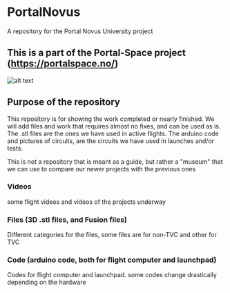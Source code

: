 # PortalNovus
A repository for the Portal Novus University project

## This is a part of the Portal-Space project (https://portalspace.no/)
![alt text](https://raw.github.com/PelleEikeberg/PortalNovus/master/random%20(for%20README%20and%20such)/Portal%20banner.png?token=AN63RW5VFNST4IAFQYIRF427QMPUW)

## Purpose of the repository
This repository is for showing the work completed or nearly finished. We will add files and work that requires almost no fixes, and can be used as is. The .stl files are the ones we have used in active flights. The arduino code and pictures of circuits, are the circuits we have used in launches and/or tests.

This is not a repository that is meant as a guide, but rather a "museum" that we can use to compare our newer projects with the previous ones

### Videos
some flight videos and videos of the projects underway

### Files (3D .stl files, and Fusion files)
Different categories for the files, some files are for non-TVC and other for TVC

### Code (arduino code, both for flight computer and launchpad)
Codes for flight computer and launchpad. some codes change drastically depending on the hardware


